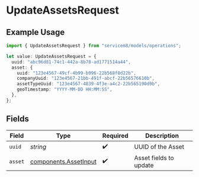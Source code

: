 # UpdateAssetsRequest

## Example Usage

```typescript
import { UpdateAssetsRequest } from "servicem8/models/operations";

let value: UpdateAssetsRequest = {
  uuid: "abc96d81-74c1-442a-8b78-ad1771514a44",
  asset: {
    uuid: "123e4567-49cf-4b99-b996-22b568f0d22b",
    companyUuid: "123e4567-21bb-491f-abcf-22b56576610b",
    assetTypeUuid: "123e4567-4839-4f3e-a4c2-22b565190d9b",
    geoTimestamp: "YYYY-MM-DD HH:MM:SS",
  },
};
```

## Fields

| Field                                                          | Type                                                           | Required                                                       | Description                                                    |
| -------------------------------------------------------------- | -------------------------------------------------------------- | -------------------------------------------------------------- | -------------------------------------------------------------- |
| `uuid`                                                         | *string*                                                       | :heavy_check_mark:                                             | UUID of the Asset                                              |
| `asset`                                                        | [components.AssetInput](../../models/components/assetinput.md) | :heavy_check_mark:                                             | Asset fields to update                                         |